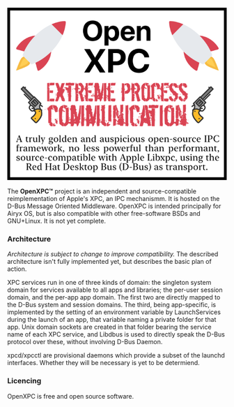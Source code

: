 ![](docs/logo.png)

The **OpenXPC™** project is an independent and source-compatible
reimplementation of Apple's XPC, an IPC mechanismm. It is hosted on the D-Bus
Message Oriented Middleware. OpenXPC is intended principally for Airyx OS, but
is also compatible with other free-software BSDs and GNU+Linux. It is not yet
complete.

### Architecture

*Architecture is subject to change to improve compatibility.* The described
architecture isn't fully implemented yet, but describes the basic plan of
action. 

XPC services run in one of three kinds of domain: the singleton system domain
for services available to all apps and libraries; the per-user session domain,
and the per-app app domain. The first two are directly mapped to the D-Bus
system and session domains. The third, being app-specific, is implemented by
the setting of an environment variable by LaunchServices during the launch of an
app, that variable naming a private folder for that app. Unix domain sockets are
created in that folder bearing the service name of each XPC service, and Libdbus
is used to directly speak the D-Bus protocol over these, without involving D-Bus
Daemon.

xpcd/xpcctl are provisional daemons which provide a subset of the launchd
interfaces. Whether they will be necessary is yet to be determiend.

### Licencing

OpenXPC is free and open source software.
